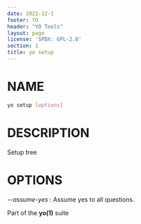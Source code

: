 ```yaml
---
date: 2022-12-1
footer: YO
header: "YO Tools"
layout: page
license: 'SPDX: GPL-2.0'
section: 1
title: yo setup
---
```


# NAME

```sh
yo setup [options]
```

# DESCRIPTION

Setup tree

# OPTIONS

*--assume-yes*
:   Assume yes to all questions.

Part of the **yo(1)** suite
